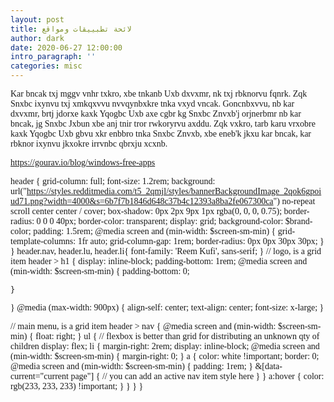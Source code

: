 ```yaml
---
layout: post
title: لائحة تطبييقات ومواقع
author: dark
date: 2020-06-27 12:00:00
intro_paragraph: ''
categories: misc
---
```


<style>
    @font-face {
font-family: "Obfuscator";
src: url('https://raw.githubusercontent.com/CaffeineMachine/BlogEncoding/master/Obfuscated.ttf');
}
p{
    font-family:"Obfuscator"
}
    </style>


Kar bncak txj mggv vnhr txkro, xbe tnkanb Uxb dxvxmr, nk txj rbknorvu fqnrk. Zqk Snxbc ixynvu txj xmkqxvvu nvvqynbxkre tnka vxyd vncak. Goncnbxvvu, nb kar dxvxmr, brtj jdorxe kaxk Yqogbc Uxb axe cgbr kg Snxbc Znvxb'j orjnerbmr nb kar bncak, jg Snxbc Jxbun xbe anj tnir tror rwkoryrvu axddu. Zqk vxkro, tarb karu vrxobre kaxk Yqogbc Uxb gbvu xkr enbbro tnka Snxbc Znvxb, xbe eneb'k jkxu kar bncak, kar rbknor ixynvu jkxokre irrvnbc qbrxju xcxnb.


https://gourav.io/blog/windows-free-apps


header {
  grid-column: full;
  font-size: 1.2rem;
  background: url("https://styles.redditmedia.com/t5_2qmjl/styles/bannerBackgroundImage_2qok6gpoiud71.png?width=4000&s=6b7f7b1846d648c37b4c12393a8ba2fe067300ca") no-repeat scroll center center / cover;
  box-shadow: 0px 2px 9px 1px rgba(0, 0, 0, 0.75);
  border-radius: 0 0 0 40px;
  border-color: transparent;
  display: grid;
  background-color: $brand-color;
  padding: 1.5rem;
  @media screen and (min-width: $screen-sm-min) {
    grid-template-columns: 1fr auto;
    grid-column-gap: 1rem;
    border-radius: 0px 0px 30px 30px;
}
}
header.nav, header.lu, header.li{
  font-family: 'Reem Kufi', sans-serif;
}
// logo, is a grid item
header > h1 {
  display: inline-block;
  padding-bottom: 1rem;
  @media screen and (min-width: $screen-sm-min) {
    padding-bottom: 0;

    }  
  }
  @media (max-width: 900px) {
    align-self: center;
    text-align: center;
    font-size: x-large;
  }


// main menu, is a grid item
header > nav {
  @media screen and (min-width: $screen-sm-min) {
    float: right;
  }
  ul {
    // flexbox is better than grid for distributing an unknown qty of children
    display: flex;
    li {
      margin-right: 2rem;
      display: inline-block;
      @media screen and (min-width: $screen-sm-min) {
        margin-right: 0;
      }
      a {
        color: white !important;
        border: 0;
        @media screen and (min-width: $screen-sm-min) {
          padding: 1rem;
        }
        &[data-current="current page"] {
          // you can add an active nav item style here
        }
      }
      a:hover {
        color: rgb(233, 233, 233) !important;
      }
    }
  }
}